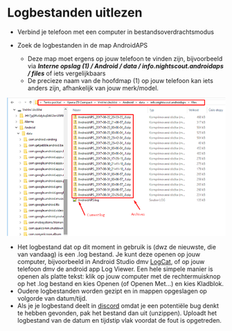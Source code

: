 # Logbestanden uitlezen

* Verbind je telefoon met een computer in bestandsoverdrachtsmodus
* Zoek de logbestanden in de map AndroidAPS
    
    * Deze map moet ergens op jouw telefoon te vinden zijn, bijvoorbeeld via ***Interne opslag (1) / Android / data / info.nightscout.androidaps / files*** of iets vergelijkbaars
    * De precieze naam van de hoofdmap (1) op jouw telefoon kan iets anders zijn, afhankelijk van jouw merk/model.

![log bestanden](../images/aapslog.png)

* Het logbestand dat op dit moment in gebruik is (dwz de nieuwste, die van vandaag) is een .log bestand. Je kunt deze openen op jouw computer, bijvoorbeeld in Android Studio dmv [LogCat](https://developer.android.com/studio/debug/am-logcat.html), of op jouw telefoon dmv de android app Log Viewer. Een hele simpele manier is openen als platte tekst: klik op jouw computer met de rechtermuisknop op het .log bestand en kies Openen (of Openen Met...) en kies Kladblok. 
* Oudere logbestanden worden gezipt en in mappen opgeslagen op volgorde van datum/tijd. 
* Als je je logbestand deelt in [discord](https://discord.gg/4fQUWHZ4Mw) omdat je een potentiële bug denkt te hebben gevonden, pak het bestand dan uit (unzippen). Uploadt het logbestand van de datum en tijdstip vlak voordat de fout is opgetreden.
